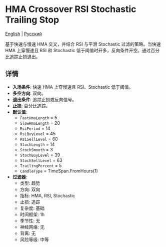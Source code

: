 # HMA Crossover RSI Stochastic Trailing Stop
[English](README.md) | [Русский](README_ru.md)

基于快速与慢速 HMA 交叉，并结合 RSI 与平滑 Stochastic 过滤的策略。当快速 HMA 上穿慢速且 RSI 和 Stochastic 低于阈值时开多，反向条件开空。通过百分比追踪止损退出。

## 详情

- **入场条件**: 快速 HMA 上穿慢速且 RSI、Stochastic 低于阈值。
- **多空方向**: 双向。
- **退出条件**: 追踪止损或反向信号。
- **止损**: 百分比追踪。
- **默认值**:
  - `FastHmaLength` = 5
  - `SlowHmaLength` = 20
  - `RsiPeriod` = 14
  - `RsiBuyLevel` = 45
  - `RsiSellLevel` = 60
  - `StochLength` = 14
  - `StochSmooth` = 3
  - `StochBuyLevel` = 39
  - `StochSellLevel` = 63
  - `TrailingPercent` = 5
  - `CandleType` = TimeSpan.FromHours(1)
- **过滤器**:
  - 类型: 趋势
  - 方向: 双向
  - 指标: HMA, RSI, Stochastic
  - 止损: 追踪
  - 复杂度: 基础
  - 时间框架: 1h
  - 季节性: 无
  - 神经网络: 无
  - 背离: 无
  - 风险等级: 中等
